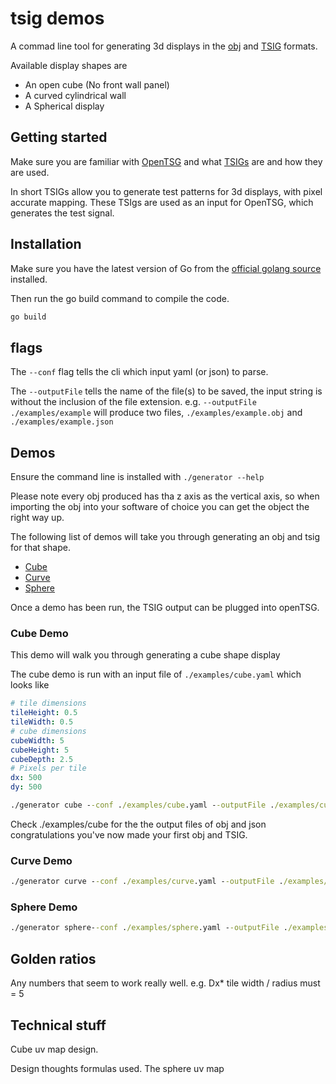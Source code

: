 # tsig demos

A commad line tool for generating 3d displays in the
[obj][o1] and [TSIG][t2] formats.

Available display shapes are

- An open cube (No front wall panel)
- A curved cylindrical wall
- A Spherical display

## Getting started

Make sure you are familiar with [OpenTSG][t1] and what
[TSIGs][t2] are and how they are used.

In short TSIGs allow you to generate test patterns for 3d displays,
with pixel accurate mapping. These TSIgs are used as
an input for OpenTSG, which generates the test signal.

## Installation

Make sure you have the latest version of Go from the
[official golang source][g1] installed.

Then run the go build command to compile the code.

```cmd
go build
```

## flags

The `--conf` flag tells the cli which input yaml (or json) to parse.

The `--outputFile` tells the name of the file(s) to be saved,
the input string is without the inclusion of the file extension.
e.g.  `--outputFile ./examples/example` will produce two files,
`./examples/example.obj` and `./examples/example.json`

## Demos

Ensure the command line is installed with
`./generator --help`

Please note every obj produced has tha z axis
as the vertical axis, so when importing the obj
into your software of choice you can get the
object the right way up.

The following list of demos will take you through
generating an obj and tsig for that shape.

- [Cube][cbd]
- [Curve][cvd]
- [Sphere][spd]

Once a demo has been run, the TSIG output can be
plugged into openTSG.

### Cube Demo

This demo will walk you through generating a cube shape display

The cube demo is run with an input file of `./examples/cube.yaml`
which looks like

```yaml
# tile dimensions
tileHeight: 0.5
tileWidth: 0.5
# cube dimensions
cubeWidth: 5
cubeHeight: 5
cubeDepth: 2.5
# Pixels per tile
dx: 500
dy: 500
```

```cmd
./generator cube --conf ./examples/cube.yaml --outputFile ./examples/cube
```

Check ./examples/cube for the the output files of obj and json
congratulations you've now made your first obj and TSIG.

### Curve Demo

```cmd
./generator curve --conf ./examples/curve.yaml --outputFile ./examples/curve
```

### Sphere Demo

```cmd
./generator sphere--conf ./examples/sphere.yaml --outputFile ./examples/sphere
```

## Golden ratios

Any numbers that seem to work really well.
e.g. Dx* tile width / radius must = 5

## Technical stuff

Cube uv map design.

Design thoughts
formulas used.
The sphere uv map

[g1]:   https://go.dev/doc/install                "Golang Installation"

[t1]:   https://opentsg.studio/                    "openTSG Website"
[t2]:   https://github.com/mrmxf/opentsg-node/blob/main/READMETPIG.md            "TSIG information"

[o1]:   https://en.wikipedia.org/wiki/Wavefront_.obj_file    "OBJ wikipedia"

[cbd]: #cube-demo
[cvd]: #curve-demo
[spd]: #sphere-demo
